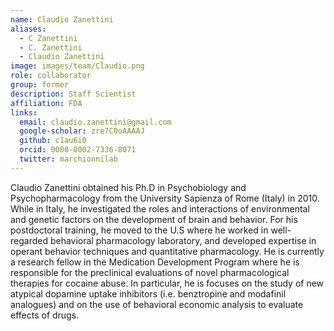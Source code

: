 ```yaml
---
name: Claudio Zanettini
aliases:
  - C Zanettini
  - C. Zanettini
  - Claudio Zanettini
image: images/team/Claudio.png
role: collaborator
group: former
description: Staff Scientist
affiliation: FDA
links:
  email: claudio.zanettini@gmail.com
  google-scholar: zre7C0oAAAAJ
  github: c1au6i0
  orcid: 0000-0002-7336-8071
  twitter: marchionnilab
---
```


Claudio Zanettini obtained his Ph.D in Psychobiology and Psychopharmacology from the University Sapienza of Rome (Italy) in 2010. While in Italy, he investigated the roles and interactions of environmental and genetic factors on the development of brain and behavior. For his postdoctoral training, he moved to the U.S where he worked in well-regarded behavioral pharmacology laboratory, and developed expertise in operant behavior techniques and quantitative pharmacology. He is currently a research fellow in the Medication Development Program where he is responsible for the preclinical evaluations of novel pharmacological therapies for cocaine abuse. In particular, he is focuses on the study of new atypical dopamine uptake inhibitors (i.e. benztropine and modafinil analogues) and on the use of behavioral economic analysis to evaluate effects of drugs.
